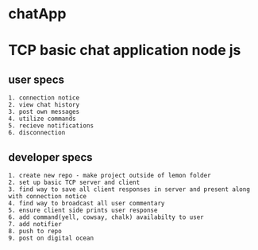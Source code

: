 # chatApp

# TCP basic chat application node js


## user specs
    1. connection notice
    2. view chat history
    3. post own messages
    4. utilize commands
    5. recieve notifications
    6. disconnection




## developer specs
    1. create new repo - make project outside of lemon folder
    2. set up basic TCP server and client
    3. find way to save all client responses in server and present along with connection notice
    4. find way to broadcast all user commentary
    5. ensure client side prints user response
    6. add command(yell, cowsay, chalk) availabilty to user
    7. add notifier
    8. push to repo
    9. post on digital ocean




